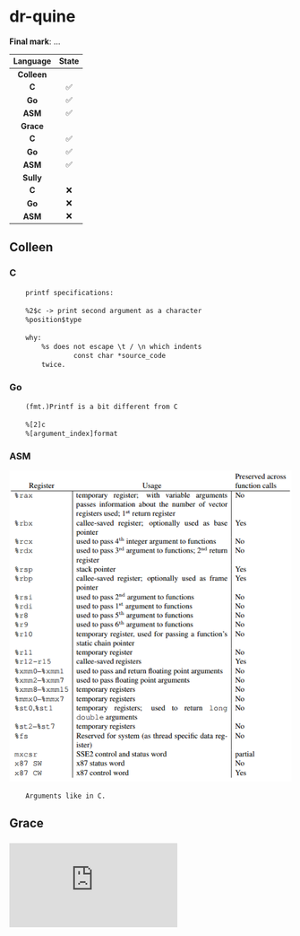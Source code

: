 # dr-quine

**Final mark**: ...

|Language|State|
|:---:|:---:|
|**Colleen**|
|**C**|✅|
|**Go**|✅|
|**ASM**|✅|
|**Grace**|
|**C**|✅|
|**Go**|✅|
|**ASM**|✅|
|**Sully**|
|**C**|❌|
|**Go**|❌|
|**ASM**|❌|


## Colleen

### C
```
	printf specifications:

	%2$c -> print second argument as a character
	%position$type

	why:
		%s does not escape \t / \n which indents
				const char *source_code
		twice.
```

### Go
```
	(fmt.)Printf is a bit different from C

	%[2]c
	%[argument_index]format
```

### ASM

![Arguments](https://raw.githubusercontent.com/c3b5aw/dr-quine/main/docs/images/j8hpC.png)
```
	Arguments like in C.
```

## Grace

###
![std flib](https://www.plantation-productions.com/Webster/www.artofasm.com/DOS/ch13/CH13-10.html)